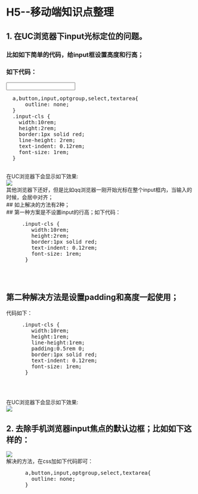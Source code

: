# H5--移动端知识点整理 <br/>
## 1. 在UC浏览器下input光标定位的问题。<br/>
  ### 比如如下简单的代码，给input框设置高度和行高；<br/>
  ### 如下代码：<br/>
  <input type="text" class="input-cls"/>
  <pre>
  a,button,input,optgroup,select,textarea{
      outline: none;
  }
  .input-cls {
    width:10rem;
    height:2rem;
    border:1px solid red;
    line-height: 2rem;
    text-indent: 0.12rem;
    font-size: 1rem;
  }
  </pre>
  在UC浏览器下会显示如下效果: <br/>
  <img src="http://images2015.cnblogs.com/blog/561794/201606/561794-20160625170655344-1968154825.jpg"/><br/>
  其他浏览器下还好，但是比如qq浏览器一刚开始光标在整个input框内，当输入的时候，会居中对齐；<br/>
  ## 如上解决的方法有2种；<br/>
  ## 第一种方案是不设置input的行高；如下代码：<br/>
  <pre>
     .input-cls {
        width:10rem;
        height:2rem;
        border:1px solid red;
        text-indent: 0.12rem;
        font-size: 1rem;
      }
  </pre><br/>

  ## 第二种解决方法是设置padding和高度一起使用；<br/>
  代码如下：
  <pre>
     .input-cls {
        width:10rem;
        height:1rem;
        line-height:1rem;
        padding:0.5rem 0;
        border:1px solid red;
        text-indent: 0.12rem;
        font-size: 1rem;
      }
  </pre><br/>
 在UC浏览器下会显示如下效果: <br/>
  <img src="http://images2015.cnblogs.com/blog/561794/201606/561794-20160625170720844-987241925.jpg"/>
  <br/>
## 2. 去除手机浏览器input焦点的默认边框；比如如下这样的：<br/>
   <img src="http://images2015.cnblogs.com/blog/561794/201606/561794-20160625175059906-1845942393.png"/> <br/>
   解决的方法，在css加如下代码即可：
   <pre>
      a,button,input,optgroup,select,textarea{
        outline: none;
      }
   </pre>
   
